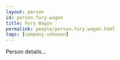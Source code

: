 ```yaml
---
layout: person
id: person.fury.wagon
title: Fury Wagon
permalink: people/person.fury.wagon.html
tags: [company.unknown]
---
```


Person details...